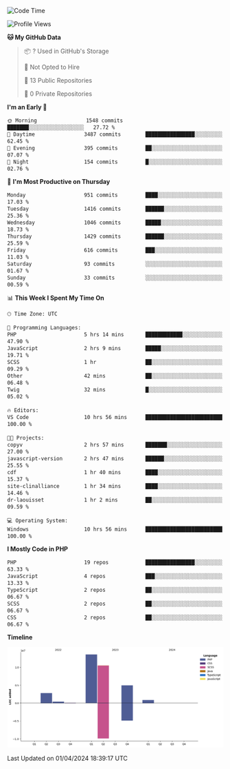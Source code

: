 <!--START_SECTION:waka-->
![Code Time](http://img.shields.io/badge/Code%20Time-1%2C569%20hrs%2052%20mins-blue)

![Profile Views](http://img.shields.io/badge/Profile%20Views-1-blue)

**🐱 My GitHub Data** 

> 📦 ? Used in GitHub's Storage 
 > 
> 🚫 Not Opted to Hire
 > 
> 📜 13 Public Repositories 
 > 
> 🔑 0 Private Repositories 
 > 
**I'm an Early 🐤** 

```text
🌞 Morning                1548 commits        ███████░░░░░░░░░░░░░░░░░░   27.72 % 
🌆 Daytime                3487 commits        ████████████████░░░░░░░░░   62.45 % 
🌃 Evening                395 commits         ██░░░░░░░░░░░░░░░░░░░░░░░   07.07 % 
🌙 Night                  154 commits         █░░░░░░░░░░░░░░░░░░░░░░░░   02.76 % 
```
📅 **I'm Most Productive on Thursday** 

```text
Monday                   951 commits         ████░░░░░░░░░░░░░░░░░░░░░   17.03 % 
Tuesday                  1416 commits        ██████░░░░░░░░░░░░░░░░░░░   25.36 % 
Wednesday                1046 commits        █████░░░░░░░░░░░░░░░░░░░░   18.73 % 
Thursday                 1429 commits        ██████░░░░░░░░░░░░░░░░░░░   25.59 % 
Friday                   616 commits         ███░░░░░░░░░░░░░░░░░░░░░░   11.03 % 
Saturday                 93 commits          ░░░░░░░░░░░░░░░░░░░░░░░░░   01.67 % 
Sunday                   33 commits          ░░░░░░░░░░░░░░░░░░░░░░░░░   00.59 % 
```


📊 **This Week I Spent My Time On** 

```text
🕑︎ Time Zone: UTC

💬 Programming Languages: 
PHP                      5 hrs 14 mins       ████████████░░░░░░░░░░░░░   47.90 % 
JavaScript               2 hrs 9 mins        █████░░░░░░░░░░░░░░░░░░░░   19.71 % 
SCSS                     1 hr                ██░░░░░░░░░░░░░░░░░░░░░░░   09.29 % 
Other                    42 mins             ██░░░░░░░░░░░░░░░░░░░░░░░   06.48 % 
Twig                     32 mins             █░░░░░░░░░░░░░░░░░░░░░░░░   05.02 % 

🔥 Editors: 
VS Code                  10 hrs 56 mins      █████████████████████████   100.00 % 

🐱‍💻 Projects: 
copyv                    2 hrs 57 mins       ███████░░░░░░░░░░░░░░░░░░   27.00 % 
javascript-version       2 hrs 47 mins       ██████░░░░░░░░░░░░░░░░░░░   25.55 % 
cdf                      1 hr 40 mins        ████░░░░░░░░░░░░░░░░░░░░░   15.37 % 
site-clinalliance        1 hr 34 mins        ████░░░░░░░░░░░░░░░░░░░░░   14.46 % 
dr-laouisset             1 hr 2 mins         ██░░░░░░░░░░░░░░░░░░░░░░░   09.59 % 

💻 Operating System: 
Windows                  10 hrs 56 mins      █████████████████████████   100.00 % 
```

**I Mostly Code in PHP** 

```text
PHP                      19 repos            ████████████████░░░░░░░░░   63.33 % 
JavaScript               4 repos             ███░░░░░░░░░░░░░░░░░░░░░░   13.33 % 
TypeScript               2 repos             ██░░░░░░░░░░░░░░░░░░░░░░░   06.67 % 
SCSS                     2 repos             ██░░░░░░░░░░░░░░░░░░░░░░░   06.67 % 
CSS                      2 repos             ██░░░░░░░░░░░░░░░░░░░░░░░   06.67 % 
```



**Timeline**

![Lines of Code chart](https://raw.githubusercontent.com/tahar-elgunaoui/tahar-elgunaoui/main/assets/bar_graph.png)


 Last Updated on 01/04/2024 18:39:17 UTC
<!--END_SECTION:waka-->
